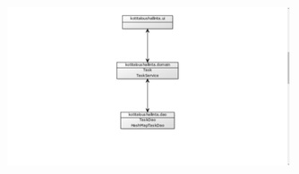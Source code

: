 
![Arkkitehtuuri kaavio](https://raw.githubusercontent.com/rescawen/otm-harjoitustyo/master/dokumentointi/kuvat/Screenshot%20from%202018-05-17%2016-24-15.png)
